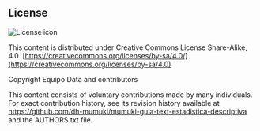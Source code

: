 ## License
![License icon](https://licensebuttons.net/l/by-sa/3.0/88x31.png)

This content is distributed under Creative Commons License Share-Alike, 4.0. [https://creativecommons.org/licenses/by-sa/4.0/](https://creativecommons.org/licenses/by-sa/4.0)

Copyright Equipo Data and contributors

This content consists of voluntary contributions made by many
individuals. For exact contribution history, see its revision history
available at https://github.com/dh-mumuki/mumuki-guia-text-estadistica-descriptiva and the AUTHORS.txt file.

